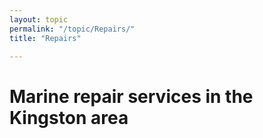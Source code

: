```yaml
---
layout: topic
permalink: "/topic/Repairs/"
title: "Repairs"

---
```


<h1>Marine repair services in the Kingston area</h1>




